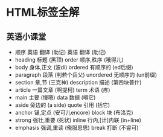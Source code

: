 # HTML标签全解

## 英语小课堂
* 顺序 英语 翻译 (助记) 英语 翻译 (助记)
* heading 标题 (黑顶)  order 顺序,秩序 (哦得儿)
* body 身体,正文 (波di)  ordered 有顺序的 (ed后缀)
* paragraph 段落 (判若个岳父)  unordered 无顺序的 (un前缀)
* section 章,节 (三克神) description 描述 (第四块普什)
* article 一篇文章 (啊提柯) term 术语 (疼)
* main 主要 (慢嗯)  data 数据 (嘚它)
* aside 旁边的 (a side) quote 引用 (括它)
* anchor 锚,定点 (安可儿encore)  block 块 (布洛克)
* strong 强壮,重要 (死状)  inline 行内,[计]内联 (in+line)
* emphasis 强调,重读 (俺服思思)  break 打断 (不睿可)